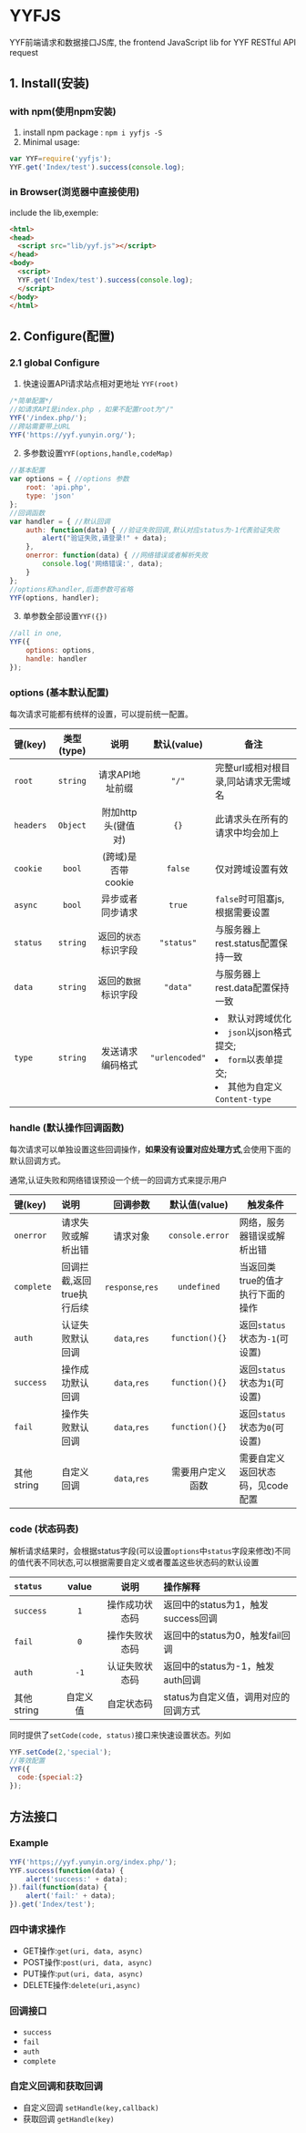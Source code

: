 # YYFJS
YYF前端请求和数据接口JS库, the frontend JavaScript lib for YYF RESTful API request



## 1. Install(安装)

### with npm(使用npm安装)

1. install npm package : `npm i yyfjs -S` 
2. Minimal usage:

```js
var YYF=require('yyfjs');
YYF.get('Index/test').success(console.log);
```

### in Browser(浏览器中直接使用)

include the lib,exemple:
```html
<html>
<head>
  <script src="lib/yyf.js"></script>
</head>
<body>
  <script>
  YYF.get('Index/test').success(console.log);
  </script>
</body>
</html>
```

## 2. Configure(配置)

### 2.1 global Configure

1. 快速设置API请求站点相对更地址 `YYF(root)`
```js
/*简单配置*/
//如请求API是index.php ，如果不配置root为"/"
YYF('/index.php/');
//跨站需要带上URL
YYF('https://yyf.yunyin.org/');
```
2. 多参数设置`YYF(options,handle,codeMap)`
```js
//基本配置
var options = { //options 参数
    root: 'api.php',
    type: 'json'
};
//回调函数
var handler = { //默认回调
    auth: function(data) { //验证失败回调,默认对应status为-1代表验证失败
        alert("验证失败,请登录!" + data);
    },
    onerror: function(data) { //网络错误或者解析失败
        console.log('网络错误:', data);
    }
};
//options和handler,后面参数可省略
YYF(options, handler);
```
3. 单参数全部设置`YYF({})`
```js
//all in one,
YYF({
    options: options,
    handle: handler
});
```

### options (基本默认配置)

每次请求可能都有统样的设置，可以提前统一配置。

| 键(key) | 类型(type)|     说明         | 默认(value)| 备注 |
| :------ |:--------:| :---------------:| :----------:|------|
| `root`  | `string` | 请求API地址前缀    | `"/"`       |完整url或相对根目录,同站请求无需域名 |
|`headers`| `Object` | 附加http头(键值对) | `{}`        | 此请求头在所有的请求中均会加上|
| `cookie`|  `bool`  |(跨域)是否带cookie | `false`      | 仅对跨域设置有效 |
| `async` |  `bool`  |  异步或者同步请求  | `true`       | `false`时可阻塞js,根据需要设置 |
| `status`| `string` | 返回的`状态`标识字段| `"status"`  | 与服务器上rest.status配置保持一致 |
| `data`  | `string` | 返回的`数据`标识字段| `"data"`    | 与服务器上rest.data配置保持一致 |
| `type`  | `string` | 发送请求编码格式   |`"urlencoded"`| <li>默认对跨域优化</li><li>`json`以json格式提交;</li><li>`form`以表单提交;</li><li>其他为自定义`Content-type`</li> |



### handle (默认操作回调函数)

每次请求可以单独设置这些回调操作，**如果没有设置对应处理方式**,会使用下面的默认回调方式。

通常,认证失败和网络错误预设一个统一的回调方式来提示用户

| 键(key) |     说明        | 回调参数|  默认值(value) | 触发条件 |
| :------ |:---------------| :-----:|:-------------:|------|
|`onerror`| 请求失败或解析出错| 请求对象|`console.error`| 网络，服务器错误或解析出错 |
|`complete`| 回调拦截,返回true执行后续|`response`,`res`|`undefined`| 当返回类true的值才执行下面的操作 |
| `auth`  | 认证失败默认回调  | `data`,`res` | `function(){}`| 返回`status`状态为`-1`(可设置) |
|`success`| 操作成功默认回调  | `data`,`res` | `function(){}`| 返回`status`状态为`1`(可设置) |
| `fail`  | 操作失败默认回调  | `data`,`res` | `function(){}`| 返回`status`状态为`0`(可设置) |
|其他string| 自定义回调       | `data`,`res` | 需要用户定义函数| 需要自定义返回状态码，见code配置 |


### code (状态码表)

解析请求结果时，会根据status字段(可以设置`options`中`status`字段来修改)不同的值代表不同状态,可以根据需要自定义或者覆盖这些状态码的默认设置

|`status` | value   |      说明    | 操作解释 |
| :------ |:-------:| :----------:| :--- |
|`success`| `1`     | 操作成功状态码 | 返回中的status为1，触发success回调|
| `fail`  | `0`     | 操作失败状态码 | 返回中的status为0，触发fail回调|
| `auth`  | `-1`    | 认证失败状态码 | 返回中的status为-1，触发auth回调|
|其他string| 自定义值 |  自定状态码  | status为自定义值，调用对应的回调方式|

同时提供了`setCode(code, status)`接口来快速设置状态。列如

```js
YYF.setCode(2,'special');
//等效配置
YYF({
  code:{special:2}
});
```

## 方法接口

### Example

```js
YYF('https;//yyf.yunyin.org/index.php/');
YYF.success(function(data) {
    alert('success:' + data);
}).fail(function(data) {
    alert('fail:' + data);
}).get('Index/test');
```

### 四中请求操作

* GET操作:`get(uri, data, async)`
* POST操作:`post(uri, data, async)`
* PUT操作:`put(uri, data, async)`
* DELETE操作:`delete(uri,async)`

### 回调接口

* `success`
* `fail`
* `auth`
* `complete`

### 自定义回调和获取回调

* 自定义回调 `setHandle(key,callback)`
* 获取回调 `getHandle(key)`

